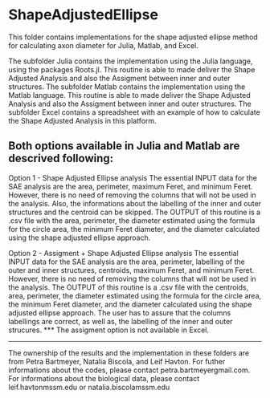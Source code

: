 # ShapeAdjustedEllipse
This folder contains implementations for the shape adjusted ellipse method for calculating axon diameter for Julia, Matlab, and Excel.

The subfolder Julia contains the implementation using the Julia language, using the packages Roots.jl. This routine is able to made deliver the Shape Adjusted Analysis and also the Assigment between inner and outer structures.
The subfolder Matlab contains the implementation using the Matlab language.  This routine is able to made deliver the Shape Adjusted Analysis and also the Assigment between inner and outer structures.
The subfolder Excel contains a spreadsheet with an example of how to calculate the Shape Adjusted Analysis in this platform.

Both options available in Julia and Matlab are descrived following:
-----------------------------------------------------------------------------------------------------------------------------------------------------------------
Option 1 - Shape Adjusted Ellipse analysis
The essential INPUT data for the SAE analysis are the area, perimeter, maximum Feret, and minimum Feret. However, there is no need of removing the columns that will not be used in the analysis. Also, the informations about the labelling of the inner and outer structures and the centroid can be skipped.
The OUTPUT of this routine is a .csv file with the area, perimeter, the diameter estimated using the formula for the circle area, the minimum Feret diameter, and the diameter calculated using the shape adjusted ellipse approach.


Option 2 - Assigment + Shape Adjusted Ellipse analysis
The essential INPUT data for the SAE analysis are the area, perimeter, labelling of the outer and inner structures, centroids, maximum Feret, and minimum Feret. However, there is no need of removing the columns that will not be used in the analysis. The OUTPUT of this routine is a .csv file with the centroids, area, perimeter, the diameter estimated using the formula for the circle area, the minimum Feret diameter, and the diameter calculated using the shape adjusted ellipse approach.
The user has to assure that the columns labellings are correct, as well as, the labelling of the inner and outer strucures. 
*** The assigment option is not available in Excel.

-----------------------------------------------------------------------------------------------------------------------------------------------------------------


The ownership of the results and the implementation in these folders are from Petra Bartmeyer, Natalia Biscola, and Leif Havton.
For futher informations about the codes, please contact petra.bartmeyer<at>gmail.com. For informations about the biological data, please contact leif.havton<at>mssm.edu or natalia.biscola<at>mssm.edu
